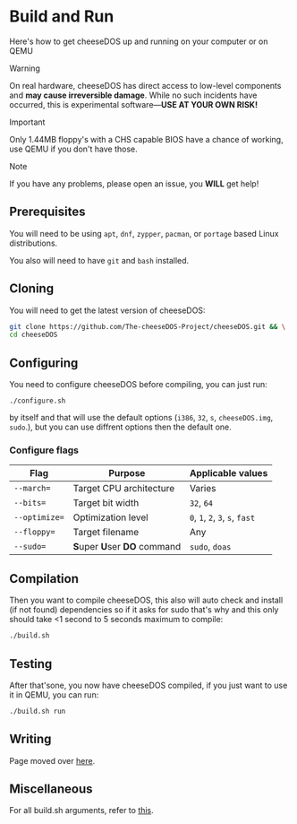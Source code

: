 # Build and Run

Here's how to get cheeseDOS up and running on your computer or on QEMU

> [!WARNING]
> On real hardware, cheeseDOS has direct access to low-level components and **may cause irreversible damage**. While no such incidents have occurred, this is experimental software—**USE AT YOUR OWN RISK!**

> [!IMPORTANT]
> Only 1.44MB floppy's with a CHS capable BIOS have a chance of working, use QEMU if you don't have those.

> [!NOTE]
> If you have any problems, please open an issue, you **WILL** get help!

## Prerequisites
You will need to be using `apt`, `dnf`, `zypper`, `pacman`, or `portage` based Linux distributions.

You also will need to have `git` and `bash` installed.

## Cloning
You will need to get the latest version of cheeseDOS: 
```bash
git clone https://github.com/The-cheeseDOS-Project/cheeseDOS.git && \
cd cheeseDOS
```

## Configuring

You need to configure cheeseDOS before compiling, you can just run:

```
./configure.sh
```

by itself and that will use the default options (`i386`, `32`, `s`, `cheeseDOS.img`, `sudo`.), but you can use diffrent options then the default one.

### Configure flags

| Flag          | Purpose                           | Applicable values               |
|---------------|-----------------------------------|---------------------------------|
| `--march=`    | Target CPU architecture           | Varies                          |
| `--bits=`     | Target bit width                  | `32`, `64`                      |
| `--optimize=` | Optimization level                | `0`, `1`, `2`, `3`, `s`, `fast` |
| `--floppy=`   | Target filename                   | Any                             |
| `--sudo=`     | **S**uper **U**ser **DO** command | `sudo`, `doas`                  |

## Compilation
Then you want to compile cheeseDOS, this also will auto check and install (if not found) dependencies so if it asks for sudo that's why and this only should take <1 second to 5 seconds maximum to compile:
```bash
./build.sh
```

## Testing
After that'sone, you now have cheeseDOS compiled, if you just want to use it in QEMU, you can run:
```bash
./build.sh run
```

## Writing
Page moved over [here](./writing.md).

## Miscellaneous
For all build.sh arguments, refer to [this](./build.sh-arguments.md).
